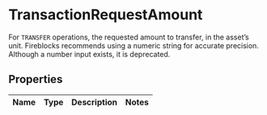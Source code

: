 

# TransactionRequestAmount

For `TRANSFER` operations, the requested amount to transfer, in the asset’s unit. Fireblocks recommends using a numeric string for accurate precision. Although a number input exists, it is deprecated.

## Properties

| Name | Type | Description | Notes |
|------------ | ------------- | ------------- | -------------|



